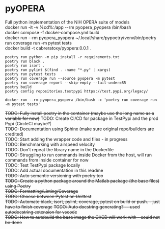 # pyOPERA
Full python implementation of the NIH OPERA suite of models  
docker run -it -v %cd%:/app --rm pyopera_pyopera /bin/bash  
docker compose -f docker-compose.yml build  
docker run --rm pyopera_pyopera ~/.local/share/pypoetry/venv/bin/poetry run coverage run -m pytest tests  
docker build -t cabreratoxy/pyopera:0.0.1 .  

```
poetry run python -m pip install -r requirements.txt  
poetry run black .  
poetry run isort .  
poetry run pylint $(find . -name "*.py" | xargs)  
poetry run pytest tests    
poetry run coverage run --source pyopera -m pytest  
poetry run coverage report --skip-empty --fail-under=85  
poetry build  
poetry config repositories.testpypi https://test.pypi.org/legacy/  

docker run --rm pyopera_pyopera /bin/bash -c 'poetry run coverage run -m pytest tests'   
```


~~TODO: Fully install poetry in the container (maybe use the long name as a variable for now)~~
TODO: Create CI/CD for package in TestPypi and the prod Pypi (CircleCI maybe?)  
TODO: Documentation using Sphinx (make sure original repo/builders are credited)  
TODO: Start adding the wrapper code and files - in progress    
TODO: Benchmarking with airspeed velocity  
TODO: Don't repeat the library name in the Dockerfile  
TODO: Struggling to run commands inside Docker from the host, will run commands from inside container for now  
TODO: Test TestPypi package locally  
TODO: Add actual documentation in this readme  
~~TODO: Auto semantic versioning with poetry too~~  
~~TODO: Create a python package around the Matlab package (the base files) using Poetry~~  
~~TODO: Formatting/Linting/Coverage~~  
~~TODO: Choose between Pytest an Unittest~~  
~~TODO: Automate black, isort, pylint, coverage, pytest on build or push. - just have to finish coverage~~
~~TODO: Auto docstring generating? -- used autodocstring extension for vscode~~  
~~TODO: How to autobuild the base image the CI/CD will work with - could not be done~~  
